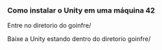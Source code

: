 ### Como instalar o Unity em uma máquina 42

Entre no diretorio do goinfre/

Baixe a Unity estando dentro do diretorio goinfre/
